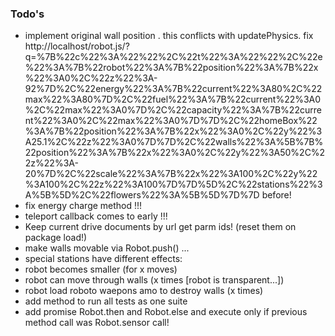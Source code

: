 ### Todo's

 - implement original wall position . this conflicts with updatePhysics. fix 
 http://localhost/robot.js/?q=%7B%22c%22%3A%22%22%2C%22t%22%3A%22%22%2C%22e%22%3A%7B%22robot%22%3A%7B%22position%22%3A%7B%22x%22%3A0%2C%22z%22%3A-92%7D%2C%22energy%22%3A%7B%22current%22%3A80%2C%22max%22%3A80%7D%2C%22fuel%22%3A%7B%22current%22%3A0%2C%22max%22%3A0%7D%2C%22capacity%22%3A%7B%22current%22%3A0%2C%22max%22%3A0%7D%7D%2C%22homeBox%22%3A%7B%22position%22%3A%7B%22x%22%3A0%2C%22y%22%3A25.1%2C%22z%22%3A0%7D%7D%2C%22walls%22%3A%5B%7B%22position%22%3A%7B%22x%22%3A0%2C%22y%22%3A50%2C%22z%22%3A-20%7D%2C%22scale%22%3A%7B%22x%22%3A100%2C%22y%22%3A100%2C%22z%22%3A100%7D%7D%5D%2C%22stations%22%3A%5B%5D%2C%22flowers%22%3A%5B%5D%7D%7D 
 before!
 - fix energy charge method !!!
 - teleport callback comes to early !!!
 - Keep current drive documents by url get parm ids! (reset them on package load!)
 - make walls movable via Robot.push() ... 
 - special stations have different effects: 
  - robot becomes smaller (for x moves)
  - robot can move through walls (x times [robot is transparent...])
  - robot load roboto waepons amo to destroy walls (x times)
 - add method to run all tests as one suite
 - add promise Robot.then and Robot.else and execute only if previous method call was Robot.sensor call!